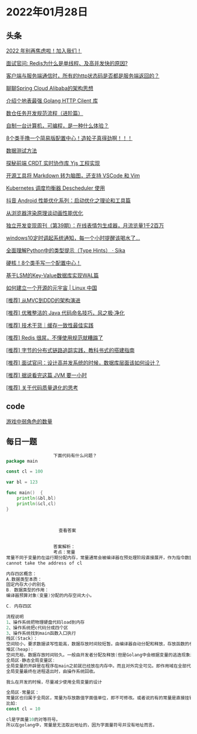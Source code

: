 # 2022年01月28日
## 头条
[2022 年别再焦虑啦！加入我们！](https://toutiao.io/k/obimloc)

[面试官问: Redis为什么是单线程、及高并发快的原因?](https://toutiao.io/k/r1eos9k)

[客户端与服务端通信时，所有的http状态码是否都是服务端返回的？](https://toutiao.io/k/6oxpgff)

[聊聊Spring Cloud Alibaba的架构思想](https://toutiao.io/k/p45x41e)

[介绍个地表最强 Golang HTTP Cilent 库](https://toutiao.io/k/qcw3bj6)

[数仓任务开发规范流程（进阶篇）](https://toutiao.io/k/42tg2ew)

[自制一台计算机，可编程，是一种什么体验？](https://toutiao.io/k/460hikw)

[8个类手撸一个简易版配置中心！造轮子真得劲啊！！！](https://toutiao.io/k/y5hz3zs)

[数据测试方法](https://toutiao.io/k/sc2q50a)

[探秘前端 CRDT 实时协作库 Yjs 工程实现](https://toutiao.io/k/yx6um9g)

[开源工具将 Markdown 转为脑图，还支持 VSCode 和 Vim](https://toutiao.io/k/atpy8zo)

[Kubernetes 调度均衡器 Descheduler 使用](https://toutiao.io/k/j15x1cd)

[抖音 Android 性能优化系列：启动优化之理论和工具篇](https://toutiao.io/k/0vu5eon)

[从浏览器渲染原理谈动画性能优化](https://toutiao.io/k/e9763i3)

[独立开发变现周刊（第39期）：在线表情包生成器，月流览量1千2百万](https://toutiao.io/k/4xqkwtx)

[windows10定时调起系统通知，每一个小时提醒该喝水了...](https://toutiao.io/k/wh1imtk)

[全面理解Python中的类型提示（Type Hints） · Sika](https://toutiao.io/k/qf25yh5)

[硬核！8个类手写一个配置中心！](https://toutiao.io/k/l93reb2)

[基于LSM的Key-Value数据库实现WAL篇](https://toutiao.io/k/r44d722)

[如何建立一个开源的元宇宙 | Linux 中国](https://toutiao.io/k/fo4nt1d)

[[推荐] 从MVC到DDD的架构演进](https://toutiao.io/k/c7mn7hz)

[[推荐] 优雅整洁的 Java 代码命名技巧，风之极·净化](https://toutiao.io/k/abc8vou)

[[推荐] 技术干货｜缓存一致性最佳实践](https://toutiao.io/k/zgmi04u)

[[推荐] Redis 很屌，不懂使用规范就糟蹋了](https://toutiao.io/k/lpnakbk)

[[推荐] 字节的分布式链路追踪实践，教科书式的搭建指南](https://toutiao.io/k/t6j66db)

[[推荐] 面试官问：设计高并发系统的时候，数据库层面该如何设计？](https://toutiao.io/k/p935kqr)

[[推荐] 据说看完这篇 JVM 要一小时](https://toutiao.io/k/1dauixx)

[[推荐] 关于代码质量退化的思考](https://toutiao.io/k/zzaz6vu)



## code
[游戏中弱角色的数量](https://leetcode-cn.com/problems/the-number-of-weak-characters-in-the-game)



## 每日一题
```go
                  下面代码有什么问题？
package main

const cl = 100

var bl = 123

func main()  {
    println(&bl,bl)
    println(&cl,cl)
}


                  
                    查看答案
                  
                
                  答案解析：
                  考点：常量
常量不同于变量的在运行期分配内存，常量通常会被编译器在预处理阶段直接展开，作为指令数据使用，
cannot take the address of cl

内存四区概念：
A.数据类型本质：
固定内存大小的别名
B. 数据类型的作用：
编译器预算对象(变量)分配的内存空间大小。

C. 内存四区

流程说明
1、操作系统把物理硬盘代码load到内存
2、操作系统把c代码分成四个区
3、操作系统找到main函数入口执行
栈区(Stack)：
空间较小，要求数据读写性能高，数据存放时间较短暂。由编译器自动分配和释放，存放函数的参数值、函数的调用流程方法地址、局部变量等(局部变量如果产生逃逸现象，可能会挂在在堆区)
堆区(heap):
空间充裕，数据存放时间较久。一般由开发者分配及释放(但是Golang中会根据变量的逃逸现象来选择是否分配到栈上或堆上)，启动Golang的GC由GC清除机制自动回收。
全局区-静态全局变量区:
全局变量的开辟是在程序在main之前就已经放在内存中。而且对外完全可见。即作用域在全部代码中，任何同包代码均可随时使用，在变量会搞混淆，而且在局部函数中如果同名称变量使用:=赋值会出现编译错误。
全局变量最终在进程退出时，由操作系统回收。

我么在开发的时候，尽量减少使用全局变量的设计

全局区-常量区：
常量区也归属于全局区，常量为存放数值字面值单位，即不可修改。或者说的有的常量是直接挂钩字面值的。
比如:
const cl = 10

cl是字面量10的对等符号。
所以在golang中，常量是无法取出地址的，因为字面量符号并没有地址而言。

                
```


